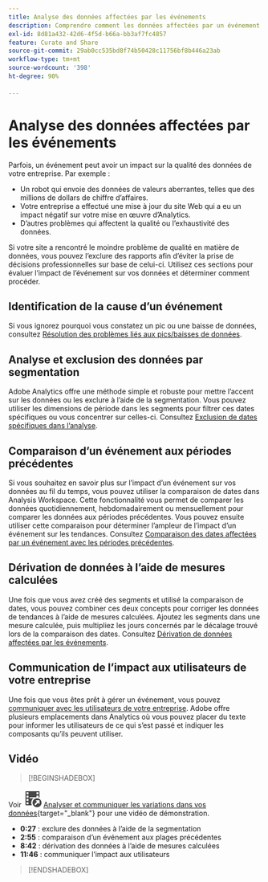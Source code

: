 ```yaml
---
title: Analyse des données affectées par les événements
description: Comprendre comment les données affectées par un événement contribuent à la qualité générale des données.
exl-id: 8d81a432-42d6-4f5d-b66a-bb3af7fc4857
feature: Curate and Share
source-git-commit: 29ab0cc535bd8f74b50428c11756bf8b446a23ab
workflow-type: tm+mt
source-wordcount: '398'
ht-degree: 90%

---
```


# Analyse des données affectées par les événements

Parfois, un événement peut avoir un impact sur la qualité des données de votre entreprise. Par exemple :

* Un robot qui envoie des données de valeurs aberrantes, telles que des millions de dollars de chiffre d’affaires.
* Votre entreprise a effectué une mise à jour du site Web qui a eu un impact négatif sur votre mise en œuvre d’Analytics.
* D’autres problèmes qui affectent la qualité ou l’exhaustivité des données.

Si votre site a rencontré le moindre problème de qualité en matière de données, vous pouvez l’exclure des rapports afin d’éviter la prise de décisions professionnelles sur base de celui-ci. Utilisez ces sections pour évaluer l’impact de l’événement sur vos données et déterminer comment procéder.

## Identification de la cause d’un événement

Si vous ignorez pourquoi vous constatez un pic ou une baisse de données, consultez [Résolution des problèmes liés aux pics/baisses de données](spikes-drops.md).

## Analyse et exclusion des données par segmentation

Adobe Analytics offre une méthode simple et robuste pour mettre l’accent sur les données ou les exclure à l’aide de la segmentation. Vous pouvez utiliser les dimensions de période dans les segments pour filtrer ces dates spécifiques ou vous concentrer sur celles-ci. Consultez [Exclusion de dates spécifiques dans l’analyse](segments.md).

## Comparaison d’un événement aux périodes précédentes

Si vous souhaitez en savoir plus sur l’impact d’un événement sur vos données au fil du temps, vous pouvez utiliser la comparaison de dates dans Analysis Workspace. Cette fonctionnalité vous permet de comparer les données quotidiennement, hebdomadairement ou mensuellement pour comparer les données aux périodes précédentes. Vous pouvez ensuite utiliser cette comparaison pour déterminer l’ampleur de l’impact d’un événement sur les tendances. Consultez [Comparaison des dates affectées par un événement avec les périodes précédentes](compare-dates.md).

## Dérivation de données à l’aide de mesures calculées

Une fois que vous avez créé des segments et utilisé la comparaison de dates, vous pouvez combiner ces deux concepts pour corriger les données de tendances à l’aide de mesures calculées. Ajoutez les segments dans une mesure calculée, puis multipliez les jours concernés par le décalage trouvé lors de la comparaison des dates. Consultez [Dérivation de données affectées par les événements](calcmetrics.md).

## Communication de l’impact aux utilisateurs de votre entreprise

Une fois que vous êtes prêt à gérer un événement, vous pouvez [communiquer avec les utilisateurs de votre entreprise](communicate.md). Adobe offre plusieurs emplacements dans Analytics où vous pouvez placer du texte pour informer les utilisateurs de ce qui s’est passé et indiquer les composants qu’ils peuvent utiliser.

## Vidéo

>[!BEGINSHADEBOX]

Voir ![VideoCheckedOut](/help/assets/icons/VideoCheckedOut.svg) [Analyser et communiquer les variations dans vos données](https://video.tv.adobe.com/v/33316?quality=12&learn=on){target="_blank"} pour une vidéo de démonstration.

* **0:27** : exclure des données à l’aide de la segmentation
* **2:55** : comparaison d’un événement aux plages précédentes
* **8:42** : dérivation des données à l’aide de mesures calculées
* **11:46** : communiquer l’impact aux utilisateurs

>[!ENDSHADEBOX]


